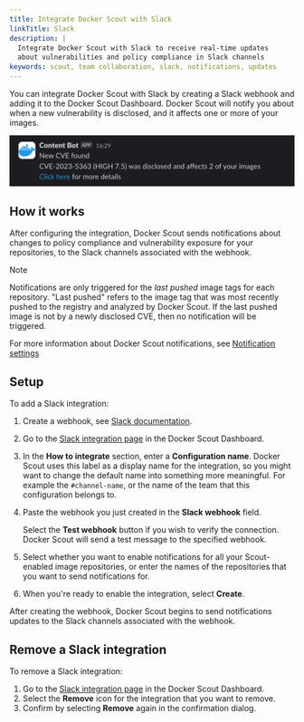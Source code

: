 ```yaml
---
title: Integrate Docker Scout with Slack
linkTitle: Slack
description: |
  Integrate Docker Scout with Slack to receive real-time updates
  about vulnerabilities and policy compliance in Slack channels
keywords: scout, team collaboration, slack, notifications, updates
---
```


You can integrate Docker Scout with Slack by creating a Slack webhook and
adding it to the Docker Scout Dashboard. Docker Scout will notify you about
when a new vulnerability is disclosed, and it affects one or more of your
images.

![Slack notification from Docker Scout](../../images/scout-slack-notification.png?border=true "Example Slack notification from Docker Scout")

## How it works

After configuring the integration, Docker Scout sends notifications about
changes to policy compliance and vulnerability exposure for your repositories,
to the Slack channels associated with the webhook.

> [!NOTE]
>
> Notifications are only triggered for the *last pushed* image tags for each
> repository. "Last pushed" refers to the image tag that was most recently
> pushed to the registry and analyzed by Docker Scout. If the last pushed image
> is not by a newly disclosed CVE, then no notification will be triggered.

For more information about Docker Scout notifications,
see [Notification settings](../../../manuals/scout/explore/dashboard.md#notification-settings)

## Setup

To add a Slack integration:

1. Create a webhook, see [Slack documentation](https://api.slack.com/messaging/webhooks).
2. Go to the [Slack integration page](https://scout.docker.com/settings/integrations/slack/) in the Docker Scout Dashboard.
3. In the **How to integrate** section, enter a **Configuration name**.
   Docker Scout uses this label as a display name for the integration,
   so you might want to change the default name into something more meaningful.
   For example the `#channel-name`, or the name of the team that this configuration belongs to.
4. Paste the webhook you just created in the **Slack webhook** field.

   Select the **Test webhook** button if you wish to verify the connection.
   Docker Scout will send a test message to the specified webhook.

5. Select whether you want to enable notifications for all your Scout-enabled image repositories,
   or enter the names of the repositories that you want to send notifications for.
6. When you're ready to enable the integration, select **Create**.

After creating the webhook, Docker Scout begins to send notifications updates
to the Slack channels associated with the webhook.

## Remove a Slack integration

To remove a Slack integration:

1. Go to the [Slack integration page](https://scout.docker.com/settings/integrations/slack/) in the Docker Scout Dashboard.
2. Select the **Remove** icon for the integration that you want to remove.
3. Confirm by selecting **Remove** again in the confirmation dialog.

